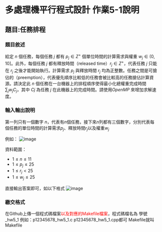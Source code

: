 # 多處理機平行程式設計 作業5-1說明


## 題目:任務排程



### 題目敘述

給定 $n$ 個任務，每個任務 $j$ 都有 $p_j ∈ Z$<sup>+</sup> 個單位時間的計算需求與權重 $w_j ∈ (0, 10]$。此外，每個任務 $j$ 都有釋放時間（released time）$r_j ∈ Z$<sup>+</sup>，代表任務 $j$ 只能在 $r_j$ 之後才能開始執行。計算需求 $p_j$ 與釋放時間 $r_j$ 均為正整數。任務之間是可搶佔的（preemption），代表優先順序比較低的任務會被比較高的任務搶佔計算資源。請決定此 $n$ 個任務在一台機器上的排程順序使得最小化總權重完成時間 $∑_
j w_jC_j$，其中 $Cj$ 為任務 $j$ 在此機器上的完成時間。請使用$OpenMP$ 來增加求解速度。



 
### 輸入輸出說明



第一列只有一個數字 $n$，代表有$n$個任務，接下來$n$列都有三個數字，分別代表每個任務的單位時間的計算需求$p_j$、釋放時間$r_j$以及權重$w_j$




例如：
![image](https://hackmd.io/_uploads/rJxzF4y8a.png)




資料範圍：
* $1 \leq n \leq 11$
* $1 \leq p_j \leq 25$
* $1 \leq r_j < 25$
* $1 \leq w_j \leq 25$


直接輸出答案即可，如以下格式
![image](https://hackmd.io/_uploads/H1Ht5N1U6.png)








### 繳交格式

在Github上傳一個程式碼檔案<font color="#f00">以及對應的Makefile檔案</font>，程式碼檔名為 學號_hw5_1 
例如：p12345678_hw5_1.c p12345678_hw5_1.cpp都可
Makefile就叫Makefile

